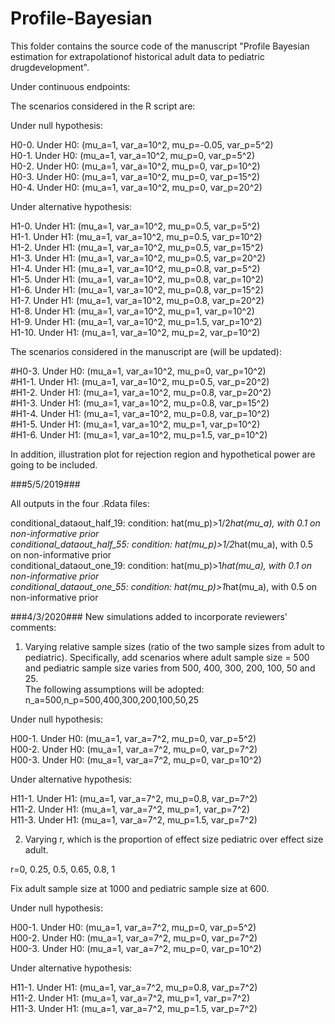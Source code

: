 # Profile-Bayesian

This folder contains the source code of the manuscript "Profile Bayesian estimation for extrapolationof historical adult data to pediatric drugdevelopment".

Under continuous endpoints:

The scenarios considered in the R script are:

Under null hypothesis:

H0-0.       Under H0: (mu_a=1, var_a=10^2, mu_p=-0.05, var_p=5^2)<br/>
H0-1.       Under H0: (mu_a=1, var_a=10^2, mu_p=0, var_p=5^2)<br/>
H0-2.       Under H0: (mu_a=1, var_a=10^2, mu_p=0, var_p=10^2)<br/>
H0-3.       Under H0: (mu_a=1, var_a=10^2, mu_p=0, var_p=15^2)<br/>
H0-4.       Under H0: (mu_a=1, var_a=10^2, mu_p=0, var_p=20^2)<br/>

Under alternative hypothesis:

H1-0.       Under H1: (mu_a=1, var_a=10^2, mu_p=0.5, var_p=5^2)<br/>
H1-1.       Under H1: (mu_a=1, var_a=10^2, mu_p=0.5, var_p=10^2)<br/>
H1-2.       Under H1: (mu_a=1, var_a=10^2, mu_p=0.5, var_p=15^2)<br/>
H1-3.       Under H1: (mu_a=1, var_a=10^2, mu_p=0.5, var_p=20^2)<br/>
H1-4.       Under H1: (mu_a=1, var_a=10^2, mu_p=0.8, var_p=5^2)<br/>
H1-5.       Under H1: (mu_a=1, var_a=10^2, mu_p=0.8, var_p=10^2)<br/>
H1-6.       Under H1: (mu_a=1, var_a=10^2, mu_p=0.8, var_p=15^2)<br/>
H1-7.       Under H1: (mu_a=1, var_a=10^2, mu_p=0.8, var_p=20^2)<br/>
H1-8.       Under H1: (mu_a=1, var_a=10^2, mu_p=1, var_p=10^2)<br/>
H1-9.       Under H1: (mu_a=1, var_a=10^2, mu_p=1.5, var_p=10^2)<br/>
H1-10.       Under H1: (mu_a=1, var_a=10^2, mu_p=2, var_p=10^2)<br/>

The scenarios considered in the manuscript are (will be updated):

#H0-3.       Under H0: (mu_a=1, var_a=10^2, mu_p=0, var_p=10^2)<br/>
#H1-1.       Under H1: (mu_a=1, var_a=10^2, mu_p=0.5, var_p=20^2)<br/>
#H1-2.       Under H1: (mu_a=1, var_a=10^2, mu_p=0.8, var_p=20^2)<br/>
#H1-3.       Under H1: (mu_a=1, var_a=10^2, mu_p=0.8, var_p=15^2)<br/>
#H1-4.       Under H1: (mu_a=1, var_a=10^2, mu_p=0.8, var_p=10^2)<br/>
#H1-5.       Under H1: (mu_a=1, var_a=10^2, mu_p=1, var_p=10^2)<br/>
#H1-6.       Under H1: (mu_a=1, var_a=10^2, mu_p=1.5, var_p=10^2)<br/>

In addition, illustration plot for rejection region and hypothetical power are going to be included.

###5/5/2019###

All outputs in the four .Rdata files:<br/>

conditional_dataout_half_19: condition: hat(mu_p)>1/2*hat(mu_a), with 0.1 on non-informative prior<br/>
conditional_dataout_half_55: condition: hat(mu_p)>1/2*hat(mu_a), with 0.5 on non-informative prior<br/>
conditional_dataout_one_19: condition: hat(mu_p)>1*hat(mu_a), with 0.1 on non-informative prior<br/>
conditional_dataout_one_55: condition: hat(mu_p)>1*hat(mu_a), with 0.5 on non-informative prior<br/>

###4/3/2020###
New simulations added to incorporate reviewers' comments:

1. Varying relative sample sizes (ratio of the two sample sizes from adult to pediatric). Specifically, add scenarios where adult sample size = 500 and pediatric sample size varies from 500, 400, 300, 200, 100, 50 and 25.<br/>
The following assumptions will be adopted:<br/>
n_a=500,n_p=500,400,300,200,100,50,25 <br/>

Under null hypothesis:

H00-1.       Under H0: (mu_a=1, var_a=7^2, mu_p=0, var_p=5^2)<br/>
H00-2.       Under H0: (mu_a=1, var_a=7^2, mu_p=0, var_p=7^2)<br/>
H00-3.       Under H0: (mu_a=1, var_a=7^2, mu_p=0, var_p=10^2)<br/>

Under alternative hypothesis:

H11-1.       Under H1: (mu_a=1, var_a=7^2, mu_p=0.8, var_p=7^2)<br/>
H11-2.       Under H1: (mu_a=1, var_a=7^2, mu_p=1, var_p=7^2)<br/>
H11-3.       Under H1: (mu_a=1, var_a=7^2, mu_p=1.5, var_p=7^2)<br/>

2. Varying r, which is the proportion of effect size pediatric over effect size adult.

r=0, 0.25, 0.5, 0.65, 0.8, 1

Fix adult sample size at 1000 and pediatric sample size at 600.

Under null hypothesis:

H00-1.       Under H0: (mu_a=1, var_a=7^2, mu_p=0, var_p=5^2)<br/>
H00-2.       Under H0: (mu_a=1, var_a=7^2, mu_p=0, var_p=7^2)<br/>
H00-3.       Under H0: (mu_a=1, var_a=7^2, mu_p=0, var_p=10^2)<br/>

Under alternative hypothesis:

H11-1.       Under H1: (mu_a=1, var_a=7^2, mu_p=0.8, var_p=7^2)<br/>
H11-2.       Under H1: (mu_a=1, var_a=7^2, mu_p=1, var_p=7^2)<br/>
H11-3.       Under H1: (mu_a=1, var_a=7^2, mu_p=1.5, var_p=7^2)<br/>
